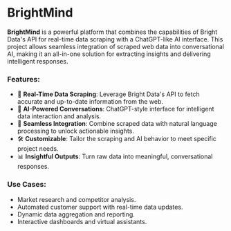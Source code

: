 # BrightMind  

**BrightMind** is a powerful platform that combines the capabilities of Bright Data's API for real-time data scraping with a ChatGPT-like AI interface. This project allows seamless integration of scraped web data into conversational AI, making it an all-in-one solution for extracting insights and delivering intelligent responses.  

### Features:  
- 🚀 **Real-Time Data Scraping**: Leverage Bright Data's API to fetch accurate and up-to-date information from the web.  
- 🤖 **AI-Powered Conversations**: ChatGPT-style interface for intelligent data interaction and analysis.  
- 🔗 **Seamless Integration**: Combine scraped data with natural language processing to unlock actionable insights.  
- 🛠️ **Customizable**: Tailor the scraping and AI behavior to meet specific project needs.  
- 📊 **Insightful Outputs**: Turn raw data into meaningful, conversational responses.  

### Use Cases:  
- Market research and competitor analysis.  
- Automated customer support with real-time data updates.  
- Dynamic data aggregation and reporting.  
- Interactive dashboards and virtual assistants.
